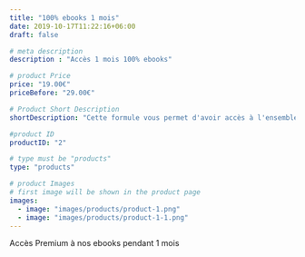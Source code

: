 ```yaml
---
title: "100% ebooks 1 mois"
date: 2019-10-17T11:22:16+06:00
draft: false

# meta description
description : "Accès 1 mois 100% ebooks"

# product Price
price: "19.00€"
priceBefore: "29.00€"

# Product Short Description
shortDescription: "Cette formule vous permet d'avoir accès à l'ensemble de nos ebooks pendant 1 mois"

#product ID
productID: "2"

# type must be "products"
type: "products"

# product Images
# first image will be shown in the product page
images:
  - image: "images/products/product-1.png"
  - image: "images/products/product-1-1.png" 
---
```


Accès Premium à nos ebooks pendant 1 mois